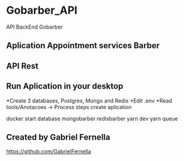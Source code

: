 # Gobarber_API
 API BackEnd Gobarber

 ## Aplication Appointment services Barber 
 ## API Rest

## Run Aplication in your desktop
*Create 3 databases, Postgres, Mongo and Redis
*Edit .env
*Read tools/Anotacoes -> Process steps create aplication


docker start database mongobarber redisbarber
yarn dev
yarn queue







## Created by Gabriel Fernella
https://github.com/GabrielFernella